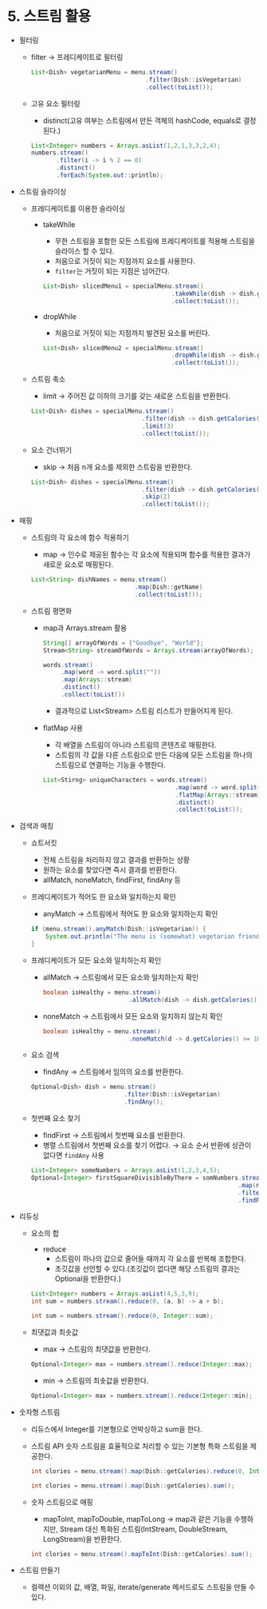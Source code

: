 # 5. 스트림 활용

- 필터링
    - filter → 프레디케이트로 필터링

        ```java
        List<Dish> vegetarianMenu = menu.stream()
                                        .filter(Dish::isVegetarian)
                                        .collect(toList());
        ```

    - 고유 요소 필터링
        - distinct(고유 여부는 스트림에서 만든 객체의 hashCode, equals로 결정된다.)

        ```java
        List<Integer> numbers = Arrays.asList(1,2,1,3,3,2,4);
        numbers.stream()
               .filter(i -> i % 2 == 0)
               .distinct()
               .forEach(System.out::println);
        ```

- 스트림 슬라이싱
    - 프레디케이트를 이용한 슬라이싱
        - takeWhile
            - 무한 스트림을 포함한 모든 스트림에 프레디케이트를 적용해 스트림을 슬라이스 할 수 있다.
            - 처음으로 거짓이 되는 지점까지 요소를 사용한다.
            - `filter`는 거짓이 되는 지점은 넘어간다.

            ```java
            List<Dish> slicedMenu1 = specialMenu.stream()
                                                .takeWhile(dish -> dish.getCalories() < 320)
                                                .collect(toList());
            ```

        - dropWhile
            - 처음으로 거짓이 되는 지점까지 발견된 요소를 버린다.

            ```java
            List<Dish> slicedMenu2 = specialMenu.stream()
                                                .dropWhile(dish -> dish.getCalories() < 320)
                                                .collect(toList());
            ```

    - 스트림 축소
        - limit → 주어진 값 이하의 크기를 갖는 새로운 스트림을 반환한다.

        ```java
        List<Dish> dishes = specialMenu.stream()
                                       .filter(dish -> dish.getCalories() > 300)
                                       .limit(3)
                                       .collect(toList());
        ```

    - 요소 건너뛰기
        - skip → 처음 n개 요소를 제외한 스트림을 반환한다.

        ```java
        List<Dish> dishes = specialMenu.stream()
                                       .filter(dish -> dish.getCalories() > 300)
                                       .skip(2)
                                       .collect(toList());
        ```

- 매핑
    - 스트림의 각 요소에 함수 적용하기
        - map → 인수로 제공된 함수는 각 요소에 적용되며 함수를 적용한 결과가 새로운 요소로 매핑된다.

        ```java
        List<String> dishNames = menu.stream()
                                     .map(Dish::getName)
                                     .collect(toList());
        ```

    - 스트림 평면화
        - map과 Arrays.stream 활용

            ```java
            String[] arrayOfWords = {"Goodbye", "World"};
            Stream<String> streamOfWords = Arrays.stream(arrayOfWords);

            words.stream()
                 .map(word -> word.split(""))
                 .map(Arrays::stream)
                 .distinct()
                 .collect(toList())
            ```

            - 결과적으로 List<Stream<String>> 스트림 리스트가 만들어지게 된다.
        - flatMap 사용
            - 각 배열을 스트림이 아니라 스트림의 콘텐츠로 매핑한다.
            - 스트림의 각 값을 다른 스트림으로 만든 다음에 모든 스트림을 하나의 스트림으로 연결하는 기능을 수행한다.

            ```java
            List<Stirng> uniqueCharacters = words.stream()
                                                 .map(word -> word.split(""))
                                                 .flatMap(Arrays::stream)
                                                 .distinct()
                                                 .collect(toList());
            ```

- 검색과 매칭
    - 쇼트서킷
        - 전체 스트림을 처리하지 않고 결과를 반환하는 상황
        - 원하는 요소를 찾았다면 즉시 결과를 반환한다.
        - allMatch, noneMatch, findFirst, findAny 등
    - 프레디케이트가 적어도 한 요소와 일치하는지 확인
        - anyMatch → 스트림에서 적어도 한 요소와 일치하는지 확인

        ```java
        if (menu.stream().anyMatch(Dish::isVegetarian)) {
        	System.out.println("The menu is (somewhat) vegetarian friendly!!");
        }
        ```

    - 프레디케이트가 모든 요소와 일치하는지 확인
        - allMatch → 스트림에서 모든 요소와 일치하는지 확인

            ```java
            boolean isHealthy = menu.stream()
                                    .allMatch(dish -> dish.getCalories() < 1000);
            ```

        - noneMatch → 스트림에서 모든 요소와 일치하지 않는지 확인

            ```java
            boolean isHealthy = menu.stream()
                                    .noneMatch(d -> d.getCalories() >= 1000);
            ```

    - 요소 검색
        - findAny → 스트림에서 임의의 요소를 반환한다.

        ```java
        Optional<Dish> dish = menu.stream()
                                  .filter(Dish::isVegetarian)
                                  .findAny();
        ```

    - 첫번째 요소 찾기
        - findFirst → 스트림에서 첫번째 요소를 반환한다.
        - 병렬 스트림에서 첫번째 요소를 찾기 어렵다. → 요소 순서 반환에 상관이 없다면 `findAny` 사용

        ```java
        List<Integer> someNumbers = Arrays.asList(1,2,3,4,5);
        Optional<Integer> firstSquareDivisibleByThere = somNumbers.stream()
                                                                  .map(n -> n * n)
                                                                  .filter(n -> n % 3 == 0)
                                                                  .findFirst();
        ```

- 리듀싱
    - 요소의 합
        - reduce
            - 스트림이 하나의 값으로 줄어들 때까지 각 요소를 반복해 조합한다.
            - 초깃값을 선언할 수 있다.(초깃값이 없다면 해당 스트림의 결과는 Optional<T>을 반환한다.)

        ```java
        List<Integer> numbers = Arrays.asList(4,5,3,9);
        int sum = numbers.stream().reduce(0, (a, b) -> a + b);

        int sum = numbers.stream().reduce(0, Integer::sum);
        ```

    - 최댓값과 최솟값
        - max → 스트림의 최댓값을 반환한다.

        ```java
        Optional<Integer> max = numbers.stream().reduce(Integer::max);
        ```

        - min → 스트림의 최솟값을 반환한다.

        ```java
        Optional<Integer> max = numbers.stream().reduce(Integer::min);
        ```

- 숫자형 스트림
    - 리듀스에서 Integer를 기본형으로 언박싱하고 sum을 한다.
    - 스트림 API 숫자 스트림을 효율적으로 처리할 수 있는 기본형 특화 스트림을 제공한다.

        ```java
        int clories = menu.stream().map(Dish::getCalories).reduce(0, Integer::sum);

        int clories = menu.stream().map(Dish::getCalories).sum();
        ```

    - 숫자 스트림으로 매핑
        - mapToInt, mapToDouble, mapToLong → map과 같은 기능을 수행하지만, Stream<T> 대신 특화된 스트림(IntStream, DoubleStream, LongStream)을 반환한다.

        ```java
        int clories = menu.stream().mapToInt(Dish::getCalories).sum();
        ```

- 스트림 만들기
    - 컬렉션 이외의 값, 배열, 파일, iterate/generate 메서드로도 스트림을 만들 수 있다.
